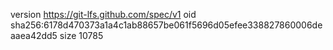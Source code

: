 version https://git-lfs.github.com/spec/v1
oid sha256:6178d470373a1a4c1ab88657be061f5696d05efee338827860006deaaea42dd5
size 10785
